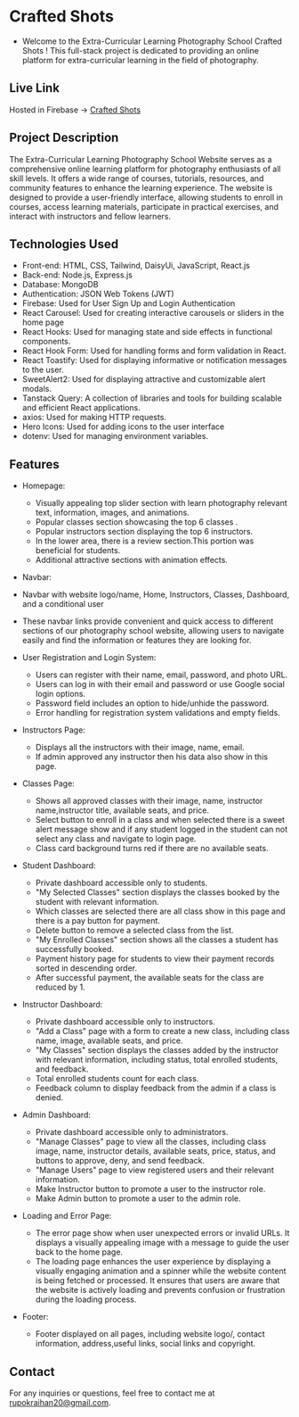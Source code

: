 # Crafted Shots
- Welcome to the Extra-Curricular Learning Photography School Crafted Shots ! This full-stack project is dedicated to providing an online platform for extra-curricular learning in the field of photography.

## Live Link
Hosted in Firebase -> [Crafted Shots]()

## Project Description
The Extra-Curricular Learning Photography School Website serves as a comprehensive online learning platform for photography enthusiasts of all skill levels. It offers a wide range of courses, tutorials, resources, and community features to enhance the learning experience. The website is designed to provide a user-friendly interface, allowing students to enroll in courses, access learning materials, participate in practical exercises, and interact with instructors and fellow learners.

## Technologies Used
- Front-end: HTML, CSS, Tailwind, DaisyUi, JavaScript, React.js
- Back-end: Node.js, Express.js
- Database: MongoDB
- Authentication: JSON Web Tokens (JWT)
- Firebase: Used for User Sign Up and Login Authentication
- React Carousel: Used for creating interactive carousels or sliders in the home page
- React Hooks: Used for managing state and side effects in functional components.
- React Hook Form: Used for handling forms and form validation in React.
- React Toastify: Used for displaying informative or notification messages to the user.
- SweetAlert2: Used for displaying attractive and customizable alert modals.
- Tanstack Query: A collection of libraries and tools for building scalable and efficient React applications.
- axios: Used for making HTTP requests.
- Hero Icons: Used for adding icons to the user interface
- dotenv: Used for managing environment variables.

## Features


- Homepage:
  - Visually appealing top slider section with learn photography relevant text, information, images, and animations.
  - Popular classes section showcasing the top 6 classes .
  - Popular instructors section displaying the top 6 instructors.
  - In the lower area, there is a review section.This portion was beneficial for students.
  - Additional attractive sections with animation effects.

- Navbar:
 - Navbar with website logo/name, Home, Instructors, Classes, Dashboard, and a conditional user
 - These navbar links provide convenient and quick access to different sections of our photography school website, allowing users to navigate easily and find the information or features they are looking for.

- User Registration and Login System:
  - Users can register with their name, email, password, and photo URL.
  - Users can log in with their email and password or use Google social login options.
  - Password field includes an option to hide/unhide the password.
  - Error handling for registration system validations and empty fields.

- Instructors Page:
  - Displays all the instructors with their image, name, email.
  - If admin approved any instructor then his data also show in this page.

- Classes Page:
  - Shows all approved classes with their image, name, instructor name,instructor title, available seats, and price.
  - Select button to enroll in a class and when selected there is a sweet alert message show and if any student logged in the student can not select any class and navigate to login page.
  - Class card background turns red if there are no available seats.

- Student Dashboard:
  - Private dashboard accessible only to students.
  - "My Selected Classes" section displays the classes booked by the student with relevant information.
  - Which classes are selected there are all class show in this page and there is a pay button for payment.
  - Delete button to remove a selected class from the list.
  - "My Enrolled Classes" section shows all the classes a student has successfully booked.
  - Payment history page for students to view their payment records sorted in descending order.
  - After successful payment, the available seats for the class are reduced by 1.
  

- Instructor Dashboard:
  - Private dashboard accessible only to instructors.
  - "Add a Class" page with a form to create a new class, including class name, image, available seats, and price.
  - "My Classes" section displays the classes added by the instructor with relevant information, including status, total enrolled students, and feedback.
  - Total enrolled students count for each class.
  - Feedback column to display feedback from the admin if a class is denied.

- Admin Dashboard:
  - Private dashboard accessible only to administrators.
  - "Manage Classes" page to view all the classes, including class image, name, instructor details, available seats, price, status, and buttons to approve, deny, and send feedback.
  - "Manage Users" page to view registered users and their relevant information.
  - Make Instructor button to promote a user to the instructor role.
  - Make Admin button to promote a user to the admin role.

- Loading and Error Page:
  - The error page show when user unexpected errors or invalid URLs. It displays a visually appealing image  with a message to guide the user back to the home page.
  - The loading page enhances the user experience by displaying a visually engaging animation and a spinner while the website content is being fetched or processed. It ensures that users are aware that the website is actively loading and prevents confusion or frustration during the loading process.

- Footer:
  - Footer displayed on all pages, including website logo/, contact information, address,useful links, social links and copyright.
 


## Contact

For any inquiries or questions, feel free to contact me at [rupokraihan20@gmail.com](mailto:rupokraihan20@gmail.com).

